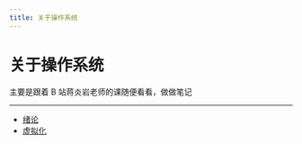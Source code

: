 ```yaml
---
title: 关于操作系统
---
```


关于操作系统
============

主要是跟着 B 站蒋炎岩老师的课随便看看，做做笔记

---

-   [绪论][intro]
-   [虚拟化][virtual]

  [intro]: introduction.md
  [virtual]: virtualization.md
